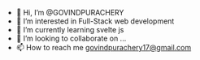 - 👋 Hi, I’m @GOVINDPURACHERY
- 👀 I’m interested in Full-Stack web development
- 🌱 I’m currently learning svelte js
- 💞️ I’m looking to collaborate on ...
- 📫 How to reach me govindpurachery17@gmail.com

<!---
GOVINDPURACHERY/GOVINDPURACHERY is a ✨ special ✨ repository because its `README.md` (this file) appears on your GitHub profile.
You can click the Preview link to take a look at your changes.
--->
